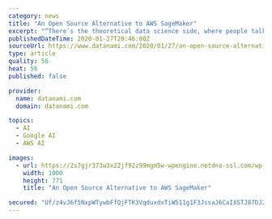 ```yaml
---
category: news
title: "An Open Source Alternative to AWS SageMaker"
excerpt: "“There’s the theoretical data science side, where people talk about neural networks and hidden layers and back propagation and PyTorch and Tensorflow. And then you have the actual system side of things, which is Kubernetes and Docker and Nvidia and running on GPUs and dealing with S3 and different AWS services. Both sides of the data ..."
publishedDateTime: 2020-01-27T20:46:00Z
sourceUrl: https://www.datanami.com/2020/01/27/an-open-source-alternative-to-aws-sagemaker/
type: article
quality: 56
heat: 56
published: false

provider:
  name: datanami.com
  domain: datanami.com

topics:
  - AI
  - Google AI
  - AWS AI

images:
  - url: https://2s7gjr373w3x22jf92z99mgm5w-wpengine.netdna-ssl.com/wp-content/uploads/2020/01/chip_shutterstock_Robert-Lucian-Crusitu.jpg
    width: 1000
    height: 771
    title: "An Open Source Alternative to AWS SageMaker"

secured: "Uf/z4vJ6f5NxpWTywbFfQjFTK3VqduxdxTiW511g1F3JssaJ6CaIXSTJ87DJ2fhiNX3ovoJJ4zPnV9W8iwrxkFyjUIvNmlraWObWxSgdwxxHixfc2IRiPwGoDv47v7GY5QWoi5K4X3bJE7g/AFAG9o9A0WKnWY2A0YXvAj94tA7lzgv3Yp7ANpZzCiHFKRifNANDzoJFGUO8VvK0rwvuuPmf20XukGzDZ97dB9Wf1VeOuyxg3mxPTqnJeyq6KV4wjdyudwInEaFh7uEZqdWFOD1aJnAEuNvQkAJ+eD7spm9QqaT54jehpboPC6jZOOinjytYwpd2rZG+owLXlUPYb3jGeWtLrKeBVUikSPdlmLnGIuOHOAusmHaH728n4+dpJJv14eUkfxd2bLHiO/G08LIngFZMv4PjZMS6ORghVoGLBXIGLd66wHvFfXei6yx2RnUhFV2Xpm+ziuKE33grJWoPtWwJVt+GmR2qw5OV3bw=;gdqnIbwjuNpzySDQBAKBDQ=="
---
```


